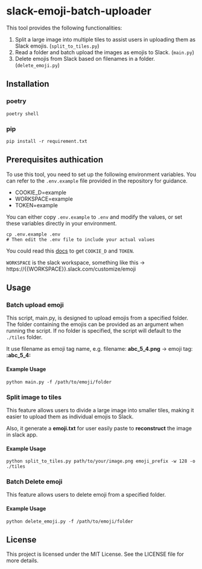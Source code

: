 # slack-emoji-batch-uploader
This tool provides the following functionalities:

1. Split a large image into multiple tiles to assist users in uploading them as Slack emojis. (`split_to_tiles.py`)
2. Read a folder and batch upload the images as emojis to Slack. (`main.py`)
3. Delete emojis from Slack based on filenames in a folder. (`delete_emoji.py`)

## Installation
### poetry
```
poetry shell
```
### pip
```
pip install -r requirement.txt
```

## Prerequisites authication
To use this tool, you need to set up the following environment variables. You can refer to the `.env.example` file provided in the repository for guidance.

- COOKIE_D=example
- WORKSPACE=example
- TOKEN=example

You can either copy `.env.example` to `.env` and modify the values, or set these variables directly in your environment.

```
cp .env.example .env
# Then edit the .env file to include your actual values
```

You could read this [docs](docs/README.md) to get `COOKIE_D` and `TOKEN`.


`WORKSPACE` is the slack workspace, something like this -> https://{{WORKSPACE}}.slack.com/customize/emoji


## Usage

### Batch upload emoji
This script, main.py, is designed to upload emojis from a specified folder. The folder containing the emojis can be provided as an argument when running the script. If no folder is specified, the script will default to the `./tiles` folder.

It use filename as emoji tag name, e.g. filename: **abc_5_4.png** -> emoji tag: **:abc_5_4:**
#### Example Usage
```
python main.py -f /path/to/emoji/folder
```

### Split image to tiles
This feature allows users to divide a large image into smaller tiles, making it easier to upload them as individual emojis to Slack.

Also, it generate a **emoji.txt** for user easily paste to **reconstruct** the image in slack app.

#### Example Usage
```
python split_to_tiles.py path/to/your/image.png emoji_prefix -w 128 -o ./tiles
```

### Batch Delete  emoji
This feature allows users to delete emoji from a specified folder.

#### Example Usage
```
python delete_emoji.py -f /path/to/emoji/folder
```


## License
This project is licensed under the MIT License. See the LICENSE file for more details.